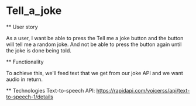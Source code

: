 # Tell_a_joke

** User story

As a user, I want be able to press the Tell me a joke button and the button will tell me a random joke.
And not be able to press the button again until the joke is done being told.

** Functionality

To achieve this, we'll feed text that we get from our joke API and we want audio in return.

** Technologies
Text-to-speech API: https://rapidapi.com/voicerss/api/text-to-speech-1/details